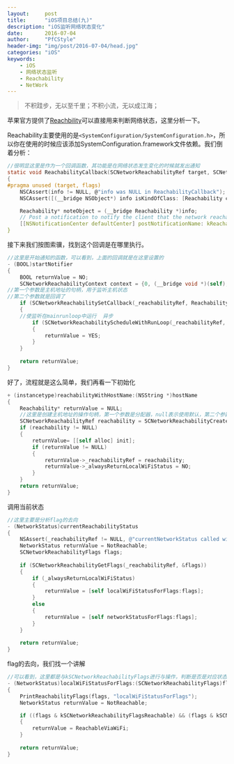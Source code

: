 ```yaml
---
layout:		post
title:		"iOS项目总结(九)"
description: "iOS监听网络状态变化"
date:		2016-07-04
author:		"PfCStyle"
header-img:	"img/post/2016-07-04/head.jpg"
categories: "iOS"
keywords:
    - iOS
    - 网络状态监听
    - Reachability
    - NetWork
---
```


> 不积跬步，无以至千里；不积小流，无以成江海；

苹果官方提供了[Reachbility](https://developer.apple.com/library/ios/samplecode/Reachability/Listings/Reachability_Reachability_m.html#//apple_ref/doc/uid/DTS40007324-Reachability_Reachability_m-DontLinkElementID_8)可以直接用来判断网络状态，这里分析一下。

Reachability主要使用的是`<SystemConfiguration/SystemConfiguration.h>`，所以你在使用的时候应该添加SystemConfiguration.framework文件依赖。我们倒着分析：

```C
//很明显这里是作为一个回调函数，其功能是在网络状态发生变化的时候就发出通知
static void ReachabilityCallback(SCNetworkReachabilityRef target, SCNetworkReachabilityFlags flags, void* info)
{
#pragma unused (target, flags)
	NSCAssert(info != NULL, @"info was NULL in ReachabilityCallback");
	NSCAssert([(__bridge NSObject*) info isKindOfClass: [Reachability class]], @"info was wrong class in ReachabilityCallback");

    Reachability* noteObject = (__bridge Reachability *)info;
    // Post a notification to notify the client that the network reachability changed.
    [[NSNotificationCenter defaultCenter] postNotificationName: kReachabilityChangedNotification object: noteObject];
}
```

接下来我们按图索骥，找到这个回调是在哪里执行。

```Objective-C
//这里是开始通知的函数，可以看到，上面的回调就是在这里设置的
- (BOOL)startNotifier
{
	BOOL returnValue = NO;
	SCNetworkReachabilityContext context = {0, (__bridge void *)(self), NULL, NULL, NULL};
//第一个参数是主机地址的句柄，用于监听主机状态
//第二个参数就是回调了
	if (SCNetworkReachabilitySetCallback(_reachabilityRef, ReachabilityCallback, &context))
	{
	//使监听在mainrunloop中运行  异步
		if (SCNetworkReachabilityScheduleWithRunLoop(_reachabilityRef, CFRunLoopGetCurrent(), kCFRunLoopDefaultMode))
		{
			returnValue = YES;
		}
	}
    
	return returnValue;
}
```

好了，流程就是这么简单，我们再看一下初始化

```Objective-C
+ (instancetype)reachabilityWithHostName:(NSString *)hostName
{
	Reachability* returnValue = NULL;
	//这里是创建主机地址的操作句柄，第一个参数是分配器，null表示使用默认，第二个参数就是主机地址了
	SCNetworkReachabilityRef reachability = SCNetworkReachabilityCreateWithName(NULL, [hostName UTF8String]);
	if (reachability != NULL)
	{
		returnValue= [[self alloc] init];
		if (returnValue != NULL)
		{
			returnValue->_reachabilityRef = reachability;
			returnValue->_alwaysReturnLocalWiFiStatus = NO;
		}
	}
	return returnValue;
}
```

调用当前状态


```Objective-C
//这里主要是分析flag的去向
- (NetworkStatus)currentReachabilityStatus
{
	NSAssert(_reachabilityRef != NULL, @"currentNetworkStatus called with NULL SCNetworkReachabilityRef");
	NetworkStatus returnValue = NotReachable;
	SCNetworkReachabilityFlags flags;
    
	if (SCNetworkReachabilityGetFlags(_reachabilityRef, &flags))
	{
		if (_alwaysReturnLocalWiFiStatus)
		{
			returnValue = [self localWiFiStatusForFlags:flags];
		}
		else
		{
			returnValue = [self networkStatusForFlags:flags];
		}
	}
    
	return returnValue;
}
```

flag的去向，我们找一个讲解

```Objective-C
//可以看到，这里都是与kSCNetworkReachabilityFlags进行与操作，判断是否是对应状态。
- (NetworkStatus)localWiFiStatusForFlags:(SCNetworkReachabilityFlags)flags
{
	PrintReachabilityFlags(flags, "localWiFiStatusForFlags");
	NetworkStatus returnValue = NotReachable;

	if ((flags & kSCNetworkReachabilityFlagsReachable) && (flags & kSCNetworkReachabilityFlagsIsDirect))
	{
		returnValue = ReachableViaWiFi;
	}
    
	return returnValue;
}
```









